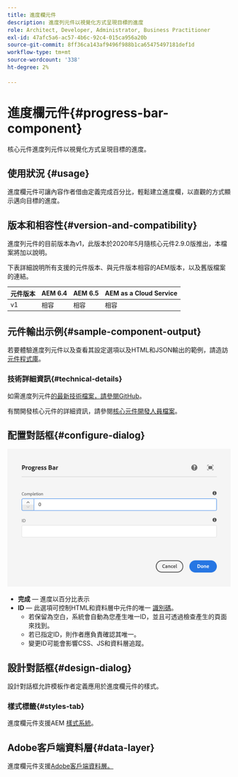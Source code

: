 ```yaml
---
title: 進度欄元件
description: 進度列元件以視覺化方式呈現目標的進度
role: Architect, Developer, Administrator, Business Practitioner
exl-id: 47afc5a6-ac57-4b6c-92c4-015ca956a20b
source-git-commit: 8ff36ca143af9496f988b1ca65475497181def1d
workflow-type: tm+mt
source-wordcount: '338'
ht-degree: 2%

---
```


# 進度欄元件{#progress-bar-component}

核心元件進度列元件以視覺化方式呈現目標的進度。

## 使用狀況 {#usage}

進度欄元件可讓內容作者借由定義完成百分比，輕鬆建立進度欄，以直觀的方式顯示邁向目標的進度。

## 版本和相容性{#version-and-compatibility}

進度列元件的目前版本為v1，此版本於2020年5月隨核心元件2.9.0版推出，本檔案將加以說明。

下表詳細說明所有支援的元件版本、與元件版本相容的AEM版本，以及舊版檔案的連結。

| 元件版本 | AEM 6.4 | AEM 6.5 | AEM as a Cloud Service  |
|---|---|---|---|
| v1 | 相容 | 相容 | 相容 |

## 元件輸出示例{#sample-component-output}

若要體驗進度列元件以及查看其設定選項以及HTML和JSON輸出的範例，請造訪[元件程式庫](https://adobe.com/go/aem_cmp_library_progressbar)。

### 技術詳細資訊{#technical-details}

如需進度列元件[的最新技術檔案，請參閱GitHub](https://adobe.com/go/aem_cmp_tech_progress_v1)。

有關開發核心元件的詳細資訊，請參閱[核心元件開發人員檔案](/help/developing/overview.md)。

## 配置對話框{#configure-dialog}

![進度欄元件的編輯對話框](/help/assets/progress-bar-edit.png)

* **完成**  — 進度以百分比表示
* **ID**  — 此選項可控制HTML和資料層中元件的唯一 [識別碼](/help/developing/data-layer/overview.md)。
   * 若保留為空白，系統會自動為您產生唯一ID，並且可透過檢查產生的頁面來找到。
   * 若已指定ID，則作者應負責確認其唯一。
   * 變更ID可能會影響CSS、JS和資料層追蹤。

## 設計對話框{#design-dialog}

設計對話框允許模板作者定義應用於進度欄元件的樣式。

### 樣式標籤{#styles-tab}

進度欄元件支援AEM [樣式系統](/help/get-started/authoring.md#component-styling)。

## Adobe客戶端資料層{#data-layer}

進度欄元件支援[Adobe客戶端資料層。](/help/developing/data-layer/overview.md)
